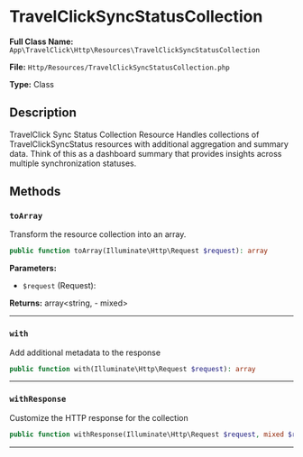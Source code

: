 # TravelClickSyncStatusCollection

**Full Class Name:** `App\TravelClick\Http\Resources\TravelClickSyncStatusCollection`

**File:** `Http/Resources/TravelClickSyncStatusCollection.php`

**Type:** Class

## Description

TravelClick Sync Status Collection Resource
Handles collections of TravelClickSyncStatus resources with additional
aggregation and summary data. Think of this as a dashboard summary
that provides insights across multiple synchronization statuses.

## Methods

### `toArray`

Transform the resource collection into an array.

```php
public function toArray(Illuminate\Http\Request $request): array
```

**Parameters:**

- `$request` (Request): 

**Returns:** array<string, - mixed>

---

### `with`

Add additional metadata to the response

```php
public function with(Illuminate\Http\Request $request): array
```

---

### `withResponse`

Customize the HTTP response for the collection

```php
public function withResponse(Illuminate\Http\Request $request, mixed $response): void
```

---

